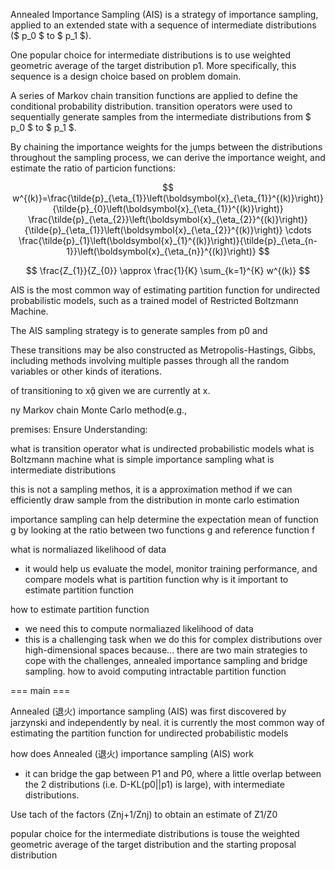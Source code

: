 Annealed Importance Sampling (AIS) is a strategy of importance sampling, applied to an extended state with a sequence of intermediate distributions ($ p_0 $ to $ p_1 $).


One popular choice for intermediate distributions is to use weighted geometric average of the target distribution p1. More specifically, this sequence is a design choice based on problem domain.

A series of Markov chain transition functions are applied to define the conditional probability distribution. transition operators were used to sequentially generate samples from the intermediate distributions from $ p_0 $ to $ p_1 $.

By chaining the importance weights for the jumps between the distributions throughout the sampling process, we can derive the importance weight, and estimate the ratio of particion functions:

$$
w^{(k)}=\frac{\tilde{p}_{\eta_{1}}\left(\boldsymbol{x}_{\eta_{1}}^{(k)}\right)}{\tilde{p}_{0}\left(\boldsymbol{x}_{\eta_{1}}^{(k)}\right)} \frac{\tilde{p}_{\eta_{2}}\left(\boldsymbol{x}_{\eta_{2}}^{(k)}\right)}{\tilde{p}_{\eta_{1}}\left(\boldsymbol{x}_{\eta_{2}}^{(k)}\right)} \cdots \frac{\tilde{p}_{1}\left(\boldsymbol{x}_{1}^{(k)}\right)}{\tilde{p}_{\eta_{n-1}}\left(\boldsymbol{x}_{\eta_{n}}^{(k)}\right)}
$$

$$
\frac{Z_{1}}{Z_{0}} \approx \frac{1}{K} \sum_{k=1}^{K} w^{(k)}
$$

AIS is the most common way of estimating partition function for undirected probabilistic models, such as a trained model of Restricted Boltzmann Machine.




The AIS sampling strategy is to generate samples from p0 and 











These transitions may be also constructed as Metropolis-Hastings, Gibbs, including methods involving multiple passes through all the random variables or other kinds of iterations.



of transitioning to x given we are currently at x.



ny Markov chain Monte Carlo method(e.g., 








premises:
Ensure Understanding:

what is transition operator
what is undirected probabilistic models
what is Boltzmann machine
what is simple importance sampling
what is intermediate distributions

this is not a sampling methos, it is a approximation method
if we can efficiently draw sample from the distribution in monte carlo estimation

importance sampling can help determine the expectation mean of function g by looking at the ratio between two functions g and reference function f

what is normaliazed likelihood of data
- it would help us evaluate the model, monitor training performance, and compare models
what is partition function
why is it important to estimate partition function

how to estimate partition function
- we need this to compute normaliazed likelihood of data
- this is a challenging task when we do this for complex distributions over high-dimensional spaces because... there are two main strategies to cope with the challenges, annealed importance sampling and bridge sampling.
how to avoid computing intractable partition function

=== main ===

Annealed (退火) importance sampling (AIS) was first discovered by jarzynski and independently by neal. it is currently the most common way of estimating the partition function for undirected probabilistic models

how does Annealed (退火) importance sampling (AIS) work
- it can bridge the gap between P1 and P0, where a little overlap between the 2 distributions (i.e. D-KL(p0||p1) is large), with intermediate distributions. 


Use tach of the factors (Znj+1/Znj) to obtain an estimate of Z1/Z0

popular choice for the intermediate distributions is touse the weighted geometric average of the target distribution and the starting proposal distribution
